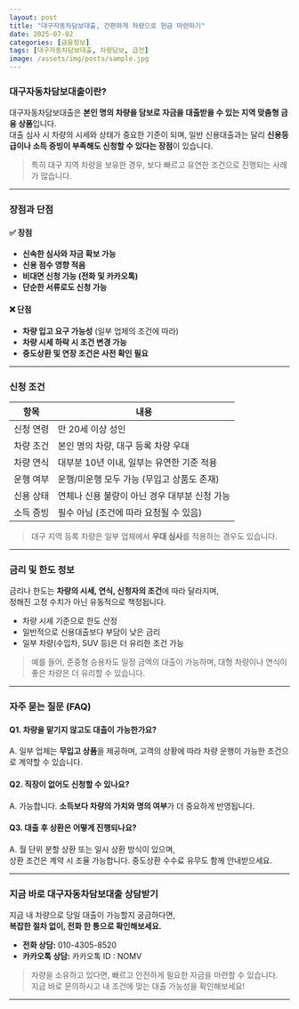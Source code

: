 ```yaml
---
layout: post
title: "대구자동차담보대출, 간편하게 차량으로 현금 마련하기"
date: 2025-07-02
categories: [금융정보]
tags: [대구자동차담보대출, 차량담보, 급전]
image: /assets/img/posts/sample.jpg
---
```


### 대구자동차담보대출이란?

대구자동차담보대출은 **본인 명의 차량을 담보로 자금을 대출받을 수 있는 지역 맞춤형 금융 상품**입니다.  
대출 심사 시 차량의 시세와 상태가 중요한 기준이 되며, 일반 신용대출과는 달리 **신용등급이나 소득 증빙이 부족해도 신청할 수 있다는 장점**이 있습니다.

> 특히 대구 지역 차량을 보유한 경우, 보다 빠르고 유연한 조건으로 진행되는 사례가 많습니다.

---

### 장점과 단점

#### ✅ 장점

- **신속한 심사와 자금 확보 가능**  
- **신용 점수 영향 적음**  
- **비대면 신청 가능 (전화 및 카카오톡)**  
- **단순한 서류로도 신청 가능**

#### ❌ 단점

- **차량 입고 요구 가능성** (일부 업체의 조건에 따라)  
- **차량 시세 하락 시 조건 변경 가능**  
- **중도상환 및 연장 조건은 사전 확인 필요**

---

### 신청 조건

| 항목 | 내용 |
|------|------|
| 신청 연령 | 만 20세 이상 성인 |
| 차량 조건 | 본인 명의 차량, 대구 등록 차량 우대 |
| 차량 연식 | 대부분 10년 이내, 일부는 유연한 기준 적용 |
| 운행 여부 | 운행/미운행 모두 가능 (무입고 상품도 존재) |
| 신용 상태 | 연체나 신용 불량이 아닌 경우 대부분 신청 가능 |
| 소득 증빙 | 필수 아님 (조건에 따라 요청될 수 있음) |

> 대구 지역 등록 차량은 일부 업체에서 **우대 심사**를 적용하는 경우도 있습니다.

---

### 금리 및 한도 정보

금리나 한도는 **차량의 시세, 연식, 신청자의 조건**에 따라 달라지며,  
정해진 고정 수치가 아닌 유동적으로 책정됩니다.

- 차량 시세 기준으로 한도 산정  
- 일반적으로 신용대출보다 부담이 낮은 금리  
- 일부 차량(수입차, SUV 등)은 더 유리한 조건 가능

> 예를 들어, 준중형 승용차도 일정 금액의 대출이 가능하며, 대형 차량이나 연식이 좋은 차량은 더 유리할 수 있습니다.

---

### 자주 묻는 질문 (FAQ)

#### Q1. 차량을 맡기지 않고도 대출이 가능한가요?

A. 일부 업체는 **무입고 상품**을 제공하며, 고객의 상황에 따라 차량 운행이 가능한 조건으로 계약할 수 있습니다.

#### Q2. 직장이 없어도 신청할 수 있나요?

A. 가능합니다. **소득보다 차량의 가치와 명의 여부**가 더 중요하게 반영됩니다.

#### Q3. 대출 후 상환은 어떻게 진행되나요?

A. 월 단위 분할 상환 또는 일시 상환 방식이 있으며,  
상환 조건은 계약 시 조율 가능합니다. 중도상환 수수료 유무도 함께 안내받으세요.

---

### 지금 바로 대구자동차담보대출 상담받기

지금 내 차량으로 당일 대출이 가능할지 궁금하다면,  
**복잡한 절차 없이, 전화 한 통으로 확인해보세요.**

- **전화 상담:** 010-4305-8520  
- **카카오톡 상담:** 카카오톡 ID : NOMV

> 차량을 소유하고 있다면, 빠르고 안전하게 필요한 자금을 마련할 수 있습니다.  
> 지금 바로 문의하시고 내 조건에 맞는 대출 가능성을 확인해보세요!

---
